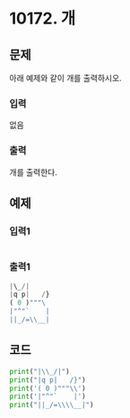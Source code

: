 # 10172. 개



## 문제

아래 예제와 같이 개를 출력하시오.

### 입력

없음

### 출력

개를 출력한다.



## 예제

### 입력1

```python

```

### 출력1

```python
|\_/|
|q p|   /}
( 0 )"""\
|"^"`    |
||_/=\\__|
```





## 코드

```python
print("|\\_/|")
print("|q p|   /}")
print('( 0 )"""\\')
print('|"^"`    |')
print("||_/=\\\\__|")
```













